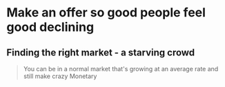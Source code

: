 # Make an offer so good people feel good declining
## Finding the right market - a starving crowd

> You can be in a normal market that's growing at an average rate and still make crazy Monetary


